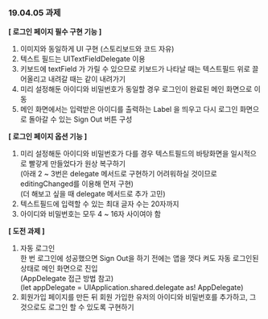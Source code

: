 <h3> 19.04.05 과제 </h3>

__[ 로그인 페이지 필수 구현 기능 ]__

1. 이미지와 동일하게 UI 구현  (스토리보드와 코드 자유)
2. 텍스트 필드는 UITextFieldDelegate 이용
3. 키보드에 textField 가 가릴 수 있으므로 키보드가 나타날 때는 텍스트필드 위로 끌어올리고 내려갈 때는 같이 내려가기
4. 미리 설정해둔 아이디와 비밀번호가 동일할 경우 로그인이 완료된 메인 화면으로 이동 
5. 메인 화면에서는 입력받은 아이디를 출력하는 Label 을 띄우고 다시 로그인 화면으로 돌아갈 수 있는 Sign Out 버튼 구성



__[ 로그인 페이지 옵션 기능 ]__

1. 미리 설정해둔 아이디와 비밀번호가 다를 경우 텍스트필드의 바탕화면을 일시적으로 빨갛게 만들었다가 원상 복구하기 <br /> (아래 2 ~ 3번은 delegate 메서드로 구현하기 어려워하실 것이므로 editingChanged를 이용해 먼저 구현) <br /> (더 해보고 싶을 때 delegate 메서드로 추가 고민)
2. 텍스트필드에 입력할 수 있는 최대 글자 수는 20자까지
3. 아이디와 비밀번호는 모두 4 ~ 16자 사이여야 함  



__[ 도전 과제 ]__

1. 자동 로그인 <br /> 한 번 로그인에 성공했으면 Sign Out을 하기 전에는 앱을 껏다 켜도 자동 로그인된 상태로 메인 화면으로 진입 <br /> (AppDelegate 접근 방법 참고) <br /> (let appDelegate = UIApplication.shared.delegate as! AppDelegate)
2. 회원가입 페이지를 만든 뒤 회원 가입한 유저의 아이디와 비밀번호를 추가하고, 그것으로도 로그인 할 수 있도록 구현하기

